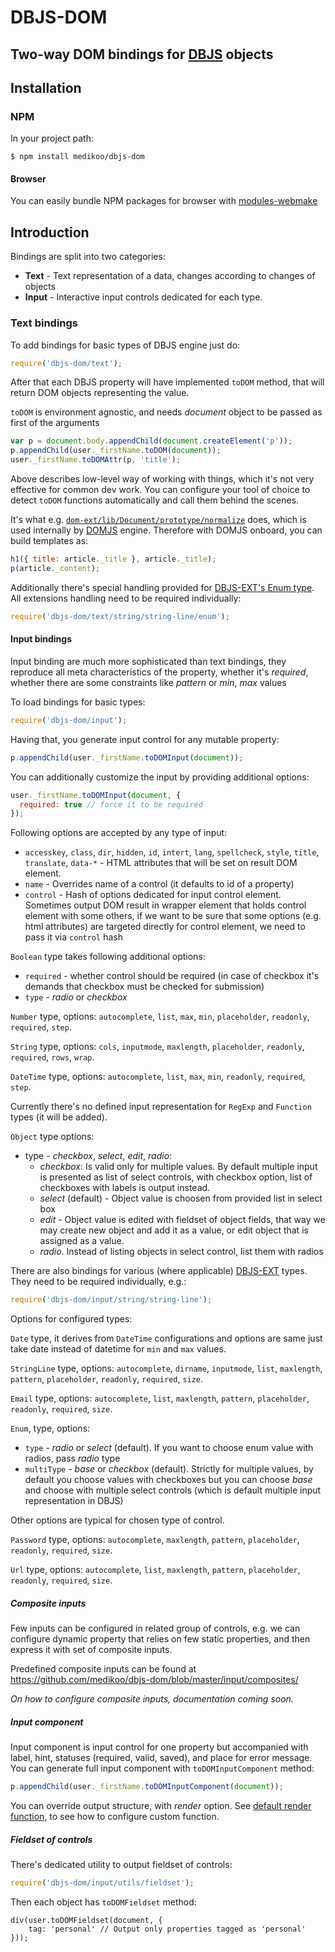 # DBJS-DOM
## Two-way DOM bindings for [DBJS](https://github.com/medikoo/dbjs) objects

## Installation
### NPM

In your project path:

	$ npm install medikoo/dbjs-dom

#### Browser

You can easily bundle NPM packages for browser with [modules-webmake](https://github.com/medikoo/modules-webmake)

## Introduction

Bindings are split into two categories:

* **Text** - Text representation of a data, changes according to changes of objects
* **Input** - Interactive input controls dedicated for each type.

### Text bindings

To add bindings for basic types of DBJS engine just do:

```javascript
require('dbjs-dom/text');
```

After that each DBJS property will have implemented `toDOM` method, that will return DOM objects representing the value.

`toDOM` is environment agnostic, and needs _document_ object to be passed as first of the arguments

```javascript
var p = document.body.appendChild(document.createElement('p'));
p.appendChild(user._firstName.toDOM(document));
user._firstName.toDOMAttr(p, 'title');
```

Above describes low-level way of working with things, which it's not very effective for common dev work.
You can configure your tool of choice to detect `toDOM` functions automatically and call them behind the scenes.

It's what e.g. [`dom-ext/lib/Document/prototype/normalize`](https://github.com/medikoo/dom-ext/blob/master/lib/Document/prototype/normalize.js) does, which is used internally by [DOMJS](https://github.com/medikoo/domjs) engine.
Therefore with DOMJS onboard, you can build templates as:

```javascript
h1({ title: article._title }, article._title);
p(article._content);
```

Additionally there's special handling provided for [DBJS-EXT's Enum type](https://github.com/medikoo/dbjs-ext#available-extensions-type-hierarchy). All extensions handling need to be required individually:

```javascript
require('dbjs-dom/text/string/string-line/enum');
```

#### Input bindings

Input binding are much more sophisticated than text bindings, they reproduce all meta characteristics of the property, whether it's _required_, whether there are some constraints like _pattern_ or _min_, _max_ values

To load bindings for basic types:

```javascript
require('dbjs-dom/input');
```

Having that, you generate input control for any mutable property:

```javascript
p.appendChild(user._firstName.toDOMInput(document));
```

You can additionally customize the input by providing additional options:

```javascript
user._firstName.toDOMInput(document, {
  required: true // force it to be required
});
```

Following options are accepted by any type of input:
* `accesskey`, `class`, `dir`, `hidden`, `id`, `intert`, `lang`, `spellcheck`, `style`, `title`, `translate`, `data-*` - HTML attributes that will be set on result DOM element.
* `name` - Overrides name of a control (it defaults to id of a property)
* `control` - Hash of options dedicated for input control element. Sometimes output DOM result in wrapper element that holds control element with some others, if we want to be sure that some options (e.g. html attributes) are targeted directly for control element, we need to pass it via `control` hash

`Boolean` type takes following additional options:
* `required` - whether control should be required (in case of checkbox it's demands that checkbox must be checked for submission)
* `type` - _radio_ or _checkbox_

`Number` type, options: `autocomplete`, `list`, `max`, `min`, `placeholder`, `readonly`, `required`, `step`.

`String` type, options: `cols`, `inputmode`, `maxlength`, `placeholder`, `readonly`, `required`, `rows`, `wrap`.

`DateTime` type, options: `autocomplete`, `list`, `max`, `min`, `readonly`, `required`, `step`.

Currently there's no defined input representation for `RegExp` and `Function` types (it will be added).

`Object` type options:
* type - _checkbox_, _select_, _edit_, _radio_:
    * _checkbox_: Is valid only for multiple values. By default multiple input is presented as list of select controls, with checkbox option, list of checkboxes with labels is output instead.
    * _select_ (default) - Object value is choosen from provided list in select box
    * _edit_ - Object value is edited with fieldset of object fields, that way we may create new object and add it as a value, or edit object that is assigned as a value.
    * _radio_. Instead of listing objects in select control, list them with radios

There are also bindings for various (where applicable) [DBJS-EXT](https://github.com/medikoo/dbjs-ext) types. 
They need to be required individually, e.g.:

```javascript
require('dbjs-dom/input/string/string-line');
```
Options for configured types:

`Date` type, it derives from `DateTime` configurations and options are same just take date instead of datetime for `min` and `max` values.

`StringLine` type, options: `autocomplete`, `dirname`, `inputmode`, `list`, `maxlength`, `pattern`, `placeholder`, `readonly`, `required`, `size`.

`Email` type, options: `autocomplete`, `list`, `maxlength`, `pattern`, `placeholder`, `readonly`, `required`, `size`.

`Enum`, type, options:
* `type` - _radio_ or _select_ (default). If you want to choose enum value with radios, pass _radio_ type
* `multiType` - _base_ or _checkbox_ (default). Strictly for multiple values, by default you choose values with checkboxes but you can choose _base_ and choose with multiple select controls (which is default multiple input representation in DBJS)

Other options are typical for chosen type of control.

`Password` type, options: `autocomplete`, `maxlength`, `pattern`, `placeholder`, `readonly`, `required`, `size`.

`Url` type, options: `autocomplete`, `list`, `maxlength`, `pattern`, `placeholder`, `readonly`, `required`, `size`.

##### Composite inputs

Few inputs can be configured in related group of controls, e.g. we can configure dynamic property that relies on few static properties, and then express it with set of composite inputs.

Predefined composite inputs can be found at https://github.com/medikoo/dbjs-dom/blob/master/input/composites/

_On how to configure composite inputs, documentation coming soon._

##### Input component

Input component is input control for one property but accompanied with label, hint, statuses (required, valid, saved), and place for error message. You can generate full input component with `toDOMInputComponent` method:

```javascript
p.appendChild(user._firstName.toDOMInputComponent(document));
```

You can override output structure, with _render_ option. See [default render function](https://github.com/medikoo/dbjs-dom/blob/master/input/_relation.js#L18-L30), to see how to configure custom function.

##### Fieldset of controls

There's dedicated utility to output fieldset of controls:

```javascript
require('dbjs-dom/input/utils/fieldset');
```

Then each object has `toDOMFieldset` method:

```
div(user.toDOMFieldset(document, {
	tag: 'personal' // Output only properties tagged as 'personal'
}));
```



